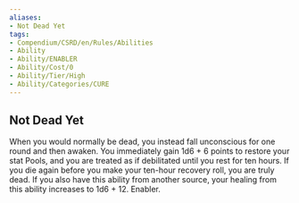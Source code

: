 ```yaml
---
aliases:
- Not Dead Yet
tags:
- Compendium/CSRD/en/Rules/Abilities
- Ability
- Ability/ENABLER
- Ability/Cost/0
- Ability/Tier/High
- Ability/Categories/CURE
---
```


  
## Not Dead Yet  
When you would normally be dead, you instead fall unconscious for one round and then awaken. You immediately gain 1d6 + 6 points to restore your stat Pools, and you are treated as if debilitated until you rest for ten hours. If you die again before you make your ten-hour recovery roll, you are truly dead. If you also have this ability from another source, your healing from this ability increases to 1d6 + 12. Enabler. 